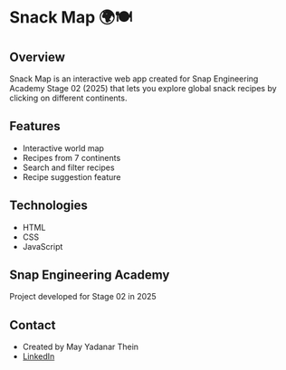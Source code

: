 # Snack Map 🌍🍽️

## Overview
Snack Map is an interactive web app created for Snap Engineering Academy Stage 02 (2025) that lets you explore global snack recipes by clicking on different continents.

## Features
- Interactive world map
- Recipes from 7 continents
- Search and filter recipes
- Recipe suggestion feature

## Technologies
- HTML
- CSS
- JavaScript

## Snap Engineering Academy
Project developed for Stage 02 in 2025

## Contact
- Created by May Yadanar Thein
- [LinkedIn](https://linkedin.com/in/mayyadanarthein2002/)
